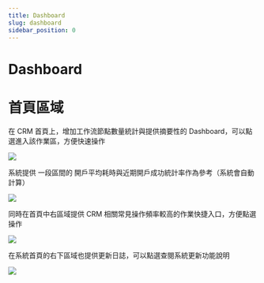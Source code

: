 ```yaml
---
title: Dashboard
slug: dashboard
sidebar_position: 0
---
```



# Dashboard

# **首頁區域**

在 CRM 首頁上，增加工作流節點數量統計與提供摘要性的 Dashboard，可以點選進入該作業區，方便快速操作

<img src="/assets/XL1Jb476NoHlUlx6Qu3cRKh9nFc.png" src-width="2494" src-height="1508" align="center"/>

系統提供 一段區間的 開戶平均耗時與近期開戶成功統計率作為參考（系統會自動計算）

<img src="/assets/RJrJbRicso85NVxYpBXcj4fJnEo.png" src-width="1660" src-height="400" align="center"/>

同時在首頁中右區域提供 CRM 相關常見操作頻率較高的作業快捷入口，方便點選操作

<img src="/assets/Y75ObsRDvox5eQx9O50c2t8unwb.png" src-width="2462" src-height="394" align="center"/>

在系統首頁的右下區域也提供更新日誌，可以點選查閱系統更新功能說明

<img src="/assets/TC84b1Ud5o9zS9xeCkTcrJH5njf.png" src-width="2492" src-height="716" align="center"/>

